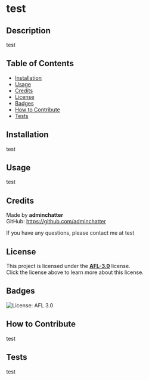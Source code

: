 # test

## Description

test

## Table of Contents

- [Installation](#installation)
- [Usage](#usage)
- [Credits](#credits)
- [License](#license)
- [Badges](#badges)
- [How to Contribute](#how-to-contribute)
- [Tests](#tests)

## Installation

test

## Usage

test

## Credits

Made by **adminchatter** <br>
GitHub: https://github.com/adminchatter

If you have any questions, please contact me at test <br>

## License

This project is licensed under the **[AFL-3.0](https://opensource.org/licenses/AFL-3.0)** license. <br>Click the license above to learn more about this license. <br>


## Badges

![License: AFL 3.0](https://img.shields.io/badge/License-AFL--3.0-blue)

## How to Contribute

test

## Tests

test
